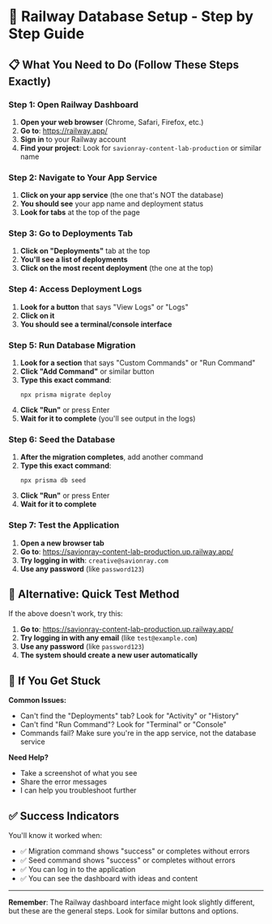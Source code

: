 # 🚀 Railway Database Setup - Step by Step Guide

## 📋 What You Need to Do (Follow These Steps Exactly)

### Step 1: Open Railway Dashboard
1. **Open your web browser** (Chrome, Safari, Firefox, etc.)
2. **Go to**: https://railway.app/
3. **Sign in** to your Railway account
4. **Find your project**: Look for `savionray-content-lab-production` or similar name

### Step 2: Navigate to Your App Service
1. **Click on your app service** (the one that's NOT the database)
2. **You should see** your app name and deployment status
3. **Look for tabs** at the top of the page

### Step 3: Go to Deployments Tab
1. **Click on "Deployments"** tab at the top
2. **You'll see a list of deployments**
3. **Click on the most recent deployment** (the one at the top)

### Step 4: Access Deployment Logs
1. **Look for a button** that says "View Logs" or "Logs"
2. **Click on it**
3. **You should see a terminal/console interface**

### Step 5: Run Database Migration
1. **Look for a section** that says "Custom Commands" or "Run Command"
2. **Click "Add Command"** or similar button
3. **Type this exact command**:
   ```
   npx prisma migrate deploy
   ```
4. **Click "Run"** or press Enter
5. **Wait for it to complete** (you'll see output in the logs)

### Step 6: Seed the Database
1. **After the migration completes**, add another command
2. **Type this exact command**:
   ```
   npx prisma db seed
   ```
3. **Click "Run"** or press Enter
4. **Wait for it to complete**

### Step 7: Test the Application
1. **Open a new browser tab**
2. **Go to**: https://savionray-content-lab-production.up.railway.app/
3. **Try logging in with**: `creative@savionray.com`
4. **Use any password** (like `password123`)

## 🔧 Alternative: Quick Test Method

If the above doesn't work, try this:

1. **Go to**: https://savionray-content-lab-production.up.railway.app/
2. **Try logging in with any email** (like `test@example.com`)
3. **Use any password** (like `password123`)
4. **The system should create a new user automatically**

## 🚨 If You Get Stuck

**Common Issues:**
- Can't find the "Deployments" tab? Look for "Activity" or "History"
- Can't find "Run Command"? Look for "Terminal" or "Console"
- Commands fail? Make sure you're in the app service, not the database service

**Need Help?**
- Take a screenshot of what you see
- Share the error messages
- I can help you troubleshoot further

## ✅ Success Indicators

You'll know it worked when:
- ✅ Migration command shows "success" or completes without errors
- ✅ Seed command shows "success" or completes without errors
- ✅ You can log in to the application
- ✅ You can see the dashboard with ideas and content

---

**Remember**: The Railway dashboard interface might look slightly different, but these are the general steps. Look for similar buttons and options. 